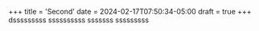 +++
title = 'Second'
date = 2024-02-17T07:50:34-05:00
draft = true
+++
dsssssssss
ssssssssss
sssssss
sssssssss
